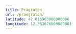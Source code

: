 ```yaml
---
title: Prägraten
url: /praegraten/
latitude: 47.016903000000006
longitude: 12.383676000000001
---
```

